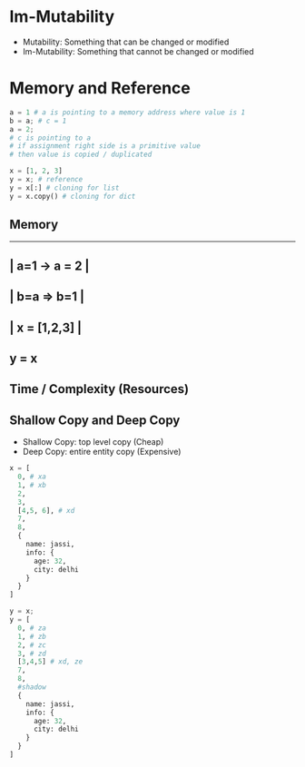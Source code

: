 # Im-Mutability

- Mutability: Something that can be changed or modified
- Im-Mutability: Something that cannot be changed or modified

# Memory and Reference
```py
a = 1 # a is pointing to a memory address where value is 1
b = a; # c = 1
a = 2;
# c is pointing to a
# if assignment right side is a primitive value
# then value is copied / duplicated

x = [1, 2, 3]
y = x; # reference
y = x[:] # cloning for list
y = x.copy() # cloning for dict
```
## Memory
----------------
| a=1  -> a = 2 |
---------------
| b=a => b=1  |
--------------
| x = [1,2,3] |
--------------
 y = x
--------------
## Time / Complexity (Resources)

## Shallow Copy and Deep Copy
- Shallow Copy: top level copy (Cheap)
- Deep Copy: entire entity copy (Expensive)
```py
x = [
  0, # xa
  1, # xb
  2,
  3, 
  [4,5, 6], # xd
  7,
  8, 
  {
    name: jassi, 
    info: {
      age: 32, 
      city: delhi
    }
  }
]

y = x;
y = [
  0, # za
  1, # zb
  2, # zc
  3, # zd
  [3,4,5] # xd, ze
  7,
  8, 
  #shadow
  {
    name: jassi, 
    info: {
      age: 32, 
      city: delhi
    }
  }
]
```